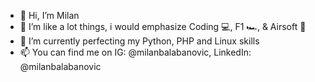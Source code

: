 - 👋 Hi, I’m Milan
- 👀 I’m like a lot things, i would emphasize Coding 💻, F1 🏎️, & Airsoft 🔫
- 🌱 I’m currently perfecting my Python, PHP and Linux skills
- 📫 You can find me on IG: @milanbalabanovic, LinkedIn: @milanbalabanovic

<!---
M1K1B/M1K1B is a ✨ special ✨ repository because its `README.md` (this file) appears on your GitHub profile.
You can click the Preview link to take a look at your changes.
--->
